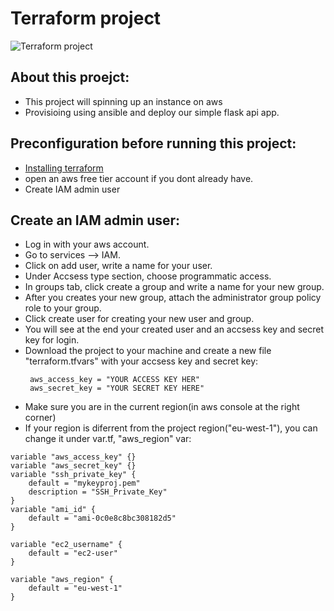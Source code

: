 # Terraform project
![Terraform project](https://user-images.githubusercontent.com/52320907/135708635-b58bd53c-0730-4de7-bdbe-df3dca0c6bd6.jpg)
 ## About this proejct:
 * This project will spinning up an instance on aws
 * Provisioing using ansible and deploy our simple flask api app.
 ## Preconfiguration before running this project:
 * <a href="https://learn.hashicorp.com/tutorials/terraform/install-cli">Installing terraform</a>
 * open an aws free tier account if you dont already have.
 * Create IAM admin user
 ## Create an IAM admin user:
 * Log in with your aws account.
 * Go to services --> IAM.
 * Click on add user, write a name for your user.
 * Under Accsess type section, choose programmatic access.
 * In groups tab, click create a group and write a name for your new group.
 * After you creates your new group, attach the administrator group policy role to your group.
 * Click create user for creating your new user and group.
 * You will see at the end your created user and an accsess key and secret key for login.
 * Download the project to your machine and create a new file "terraform.tfvars" with your accsess key and secret key:
   ```
    aws_access_key = "YOUR ACCESS KEY HER"
    aws_secret_key = "YOUR SECRET KEY HERE"
   ```
 * Make sure you are in the current region(in aws console at the right corner)
 * If your region is diferrent from the project region("eu-west-1"),
   you can change it under var.tf, "aws_region" var:
```
variable "aws_access_key" {}
variable "aws_secret_key" {}
variable "ssh_private_key" {
    default = "mykeyproj.pem"
    description = "SSH_Private_Key"
}
variable "ami_id" {
    default = "ami-0c0e8c8bc308182d5"
}

variable "ec2_username" {
    default = "ec2-user"
}

variable "aws_region" {
    default = "eu-west-1"
}
```

   
